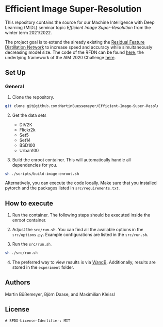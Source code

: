 # Efficient Image Super-Resolution

This repository contains the source for our Machine Intelligence with Deep Learning (MIDL) seminar topic _Efficient Image Super-Resolution_ from the winter term 2021/2022.

The project goal is to extend the already existing the [Residual Feature Distillation Network](https://arxiv.org/abs/2009.11551) to increase speed and accuracy while simultaneously decreasing model size. 
The code of the RFDN can be found [here](https://github.com/njulj/RFDN), the underlying framework of the AIM 2020 Challenge [here](https://github.com/sanghyun-son/EDSR-PyTorch).

## Set Up

### General

1. Clone the repository.
```bash
git clone git@github.com:MartinBuessemeyer/Efficient-Image-Super-Resolution.git
```

2. Get the data sets
    - DIV2K
    - Flickr2k
    - Set5
    - Set14 
    - BSD100
    - Urban100

3. Build the enroot container. This will automatically handle all dependencies for you.
```bash
sh ./scripts/build-image-enroot.sh
```
Alternatively, you can execute the code locally. Make sure that you installed pytorch and the packages listed in `src/requirements.txt`.
## How to execute

1. Run the container. The following steps should be executed inside the enroot container.

2. Adjust the `src/run.sh`. You can find all the available options in the `src/options.py`. Example configurations are listed in the `src/run.sh`.

3. Run the `src/run.sh`.
```bash
sh ./src/run.sh
```

4. The preferred way to view results is via [WandB](https://wandb.ai/).
Additionally, results are stored in the `experiment` folder.
 
## Authors

Martin Büßemeyer, Björn Daase, and Maximilian Kleissl

## License

```
# SPDX-License-Identifier: MIT
```
